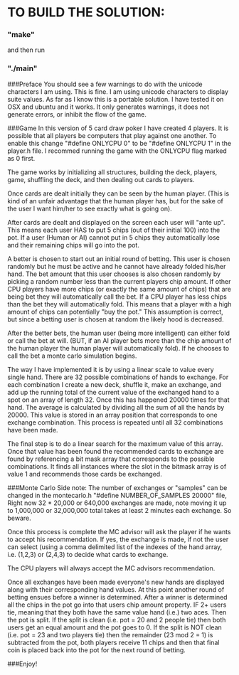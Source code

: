 TO BUILD THE SOLUTION:
====================
### "make"
and then run
### "./main"

###Preface
You should see a few warnings to do with the unicode characters I am using. This is fine.
I am using unicode characters to display suite values. As far as I know this is a portable solution. I have tested it on OSX and ubuntu and it works. It only generates warnings, it does not generate errors, or inhibit the flow of the game.

###Game
In this version of 5 card draw poker I have created 4 players.
It is possible that all players be computers that play against one another.
To enable this change "#define ONLYCPU 0" to be "#define ONLYCPU 1" in the player.h file. I recommed running the game with the ONLYCPU flag marked as 0 first.

The game works by initializing all structures, building the deck, players, game, shuffling the deck, and then dealing out cards to players.

Once cards are dealt initially they can be seen by the human player. (This is kind of an unfair advantage that the human player has, but for the sake of the user I want him/her to see exactly what is going on).

After cards are dealt and displayed on the screen each user will "ante up". This means each user HAS to put 5 chips (out of their initial 100) into the pot. If a user (Human or AI) cannot put in 5 chips they automatically lose and their remaining chips will go into the pot.

A better is chosen to start out an initial round of betting. This user is chosen randomly but he must be active and he cannot have already folded his/her hand. The bet amount that this user chooses is also chosen randomly by picking a random number less than the current players chip amount. If other CPU players have more chips (or exactly the same amount of chips) that are being bet they will automatically call the bet. If a CPU player has less chips than the bet they will automatically fold. This means that a player with a high amount of chips can potentially "buy the pot." This assumption is correct, but since a betting user is chosen at random the likely hood is decreased.

After the better bets, the human user (being more intelligent) can either fold or call the bet at will. (BUT, if an AI player bets more than the chip amount of the human player the human player will automatically fold). If he chooses to call the bet a monte carlo simulation begins.

The way I have implemented it is by using a linear scale to value every single hand.
There are 32 possible combinations of hands to exchange. For each combination I create a new deck, shuffle it, make an exchange, and add up the running total of the current value of the exchanged hand to a spot on an array of length 32. Once this has happened 20000 times for that hand. The average is calculated by dividing all the sum of all the hands by 20000. This value is stored in an array position that corresponds to one exchange combination. This process is repeated until all 32 combinations have been made.

The final step is to do a linear search for the maximum value of this array.
Once that value has been found the recommended cards to exchange are found by referencing a bit mask array that corresponds to the possible combinations. It finds all instances where the slot in the bitmask array is of value 1 and recommends those cards be exchanged.

###Monte Carlo
Side note: The number of exchanges or "samples" can be changed in the montecarlo.h "#define NUMBER_OF_SAMPLES 20000" file, Right now 32 * 20,000 or 640,000 exchanges are made, note moving it up to 1,000,000 or 32,000,000 total takes at least 2 minutes each exchange. So beware.

Once this process is complete the MC advisor will ask the player if he wants to accept his recommendation. If yes, the exchange is made, if not the user can select (using a comma delimited list of the indexes of the hand array, i.e. (1,2,3) or (2,4,3) to decide what cards to exchange.

The CPU players will always accept the MC advisors recommendation.

Once all exchanges have been made everyone's new hands are displayed along with their corresponding hand values. At this point another round of betting ensues before a winner is determined. After a winner is determined all the chips in the pot go into that users chip amount property. IF 2+ users tie, meaning that they both have the same value hand (i.e.) two aces. Then the pot is split. If the split is clean (i.e. pot = 20 and 2 people tie) then both users get an equal amount and the pot goes to 0. If the split is NOT clean (i.e. pot = 23 and two players tie) then the remainder (23 mod 2 = 1) is subtracted from the pot, both players receive 11 chips and then that final coin is placed back into the pot for the next round of betting.


###Enjoy!
